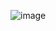 ![image](https://user-images.githubusercontent.com/35042430/167186528-17a1c689-58da-426f-af18-a45ed98fe5a8.png)
